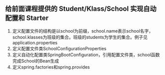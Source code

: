 ## 给前面课程提供的 Student/Klass/School 实现自动配置和 Starter
1. 定义配置文件的结构是以school为前缀，school.name表示school名字，school.klasses为班级的集合。班级的students为学生的集合。例子见application.properties
2. 定义配置文件类SchoolConfigurationProperties
3. 定义自动化配置类SpringBootConfiguration，引用配置文件类，school函数完成School的Bean生成
4. 定义spring.factories和spring.provides